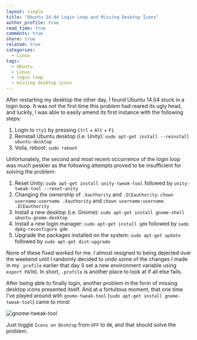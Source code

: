 ```yaml
---
layout: single
title: "Ubuntu 14.04 Login Loop and Missing Desktop Icons"
author_profile: true
read_time: true
comments: true
share: true
related: true
categories:
  - Linux
tags:
  - Ubuntu
  - Linux
  - login loop
  - missing desktop icons
---
```


After restarting my desktop the other day, I found Ubuntu 14.04 stuck in a login loop. It was not the first time this problem had reared its ugly head, and luckily, I was able to easily amend its first instance with the following steps:

1. Login to ```tty1``` by pressing ```Ctrl``` + ```Alt``` + ```F1```
2. Reinstall Ubuntu desktop (i.e. Unity): ```sudo apt-get install --reinstall ubuntu-desktop```
3. Voila, reboot: ```sudo reboot```

Unfortunately, the second and most recent occurrence of the login loop was much peskier as the following attempts proved to be insufficient for solving the problem:

<!-- readmore -->

1. Reset Unity: ```sudo apt-get install unity-tweak-tool``` followed by ```unity-tweak-tool --reset-unity```
2. Changing the ownership of ```.Xauthority``` and ```.ICEauthority```: ```chown username:username .Xauthority``` and ```chown username:username .ICEauthority```
3. Install a new desktop (i.e. Gnome): ```sudo apt-get install gnome-shell ubuntu-gnome-desktop```
4. Install a new login manager: ```sudo apt-get install gdm``` followed by ```sudo dpkg-reconfigure gdm```
5. Upgrade the packages installed on the system: ```sudo apt-get update``` followed by ```sudo apt-get dist-upgrade```

None of these fixed worked for me. I almost resigned to being dejected over the weekend until I randomly decided to undo some of the changes I made in my ```.profile``` earlier that day (I set a new environment variable using ```export PATH```). In short, ```.profile``` is another place to look at if all else fails.

After being able to finally login, another problem in the form of missing desktop icons presented itself. And at a fortuitous moment, that one time I've played around with ```gnome-tweak-tool``` (```sudo apt-get install gnome-tweak-tool```) came to mind:

![gnome-tweak-tool](https://raw.githubusercontent.com/sarahpenir/sarahpenir.github.io/master/_posts/images/gnome-tweak-tool.png)

Just toggle ```Icons on Desktop``` from ```OFF``` to ```ON```, and that should solve the problem.
